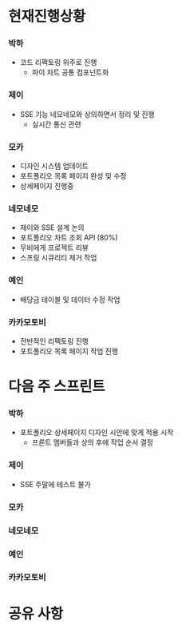 
# 현재진행상황

### 박하

- 코드 리팩토링 위주로 진행
	- 파이 차트 공통 컴포넌트화

### 제이

- SSE 기능 네모네모와 상의하면서 정리 및 진행
	- 실시간 통신 관련

### 모카

- 디자인 시스템 업데이트
- 포트폴리오 목록 페이지 완성 및 수정
- 상세페이지 진행중

### 네모네모

- 제이와 SSE 설계 논의
- 포트폴리오 차트 조회 API (80%)
- 무비에게 프로젝트 리뷰
- 스프링 시큐리티 제거 작업

### 예인

- 배당금 테이블 및 데이터 수정 작업

### 카카모토비

- 전반적인 리팩토링 진행
- 포트폴리오 목록 페이지 작업 진행

# 다음 주 스프린트

### 박하

- 포트폴리오 상세페이지 디자인 시안에 맞게 적용 시작
	- 프론트 멤버들과 상의 후에 작업 순서 결정

### 제이

- SSE 주말에 테스트 불가

### 모카



### 네모네모


### 예인



### 카카모토비




# 공유 사항

